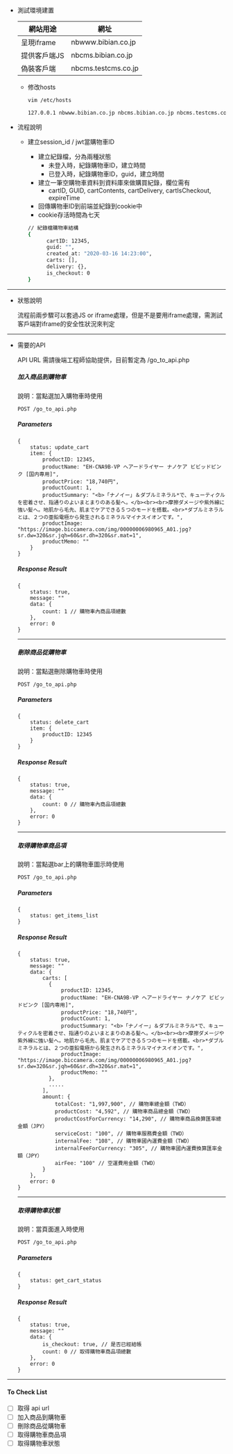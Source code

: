 + 測試環境建置

	網站用途|網址
	---|---
	呈現iframe|nbwww.bibian.co.jp
	提供客戶端JS|nbcms.bibian.co.jp
	偽裝客戶端|nbcms.testcms.co.jp
	
	+ 修改hosts

		```bash
		vim /etc/hosts
		
		127.0.0.1 nbwww.bibian.co.jp nbcms.bibian.co.jp nbcms.testcms.co.jp
		```
		
+ 流程說明

	+ 建立session_id / jwt當購物車ID
	  + 建立紀錄檔，分為兩種狀態
	      + 未登入時，紀錄購物車ID，建立時間
	      + 已登入時，紀錄購物車ID，guid，建立時間
	  + 建立一筆空購物車資料到資料庫來做購買紀錄，欄位需有
	      + cartID, GUID, cartContents, cartDelivery, cartIsCheckout, expireTime
	  + 回傳購物車ID到前端並紀錄到cookie中
	  + cookie存活時間為七天
	
	  ```bash
	  // 紀錄檔購物車結構
	  {
		    cartID: 12345,
		    guid: "",
		    created_at: "2020-03-16 14:23:00",
		    carts: [],
		    delivery: {},
		    is_checkout: 0
	  }
	  ```
---  
	  
+ 狀態說明

  流程前兩步驟可以套過JS or iframe處理，但是不是要用iframe處理，需測試客戶端對iframe的安全性狀況來判定
  
---  

+ 需要的API

    API URL 需請後端工程師協助提供，目前暫定為 /go_to_api.php

    ##### 加入商品到購物車
    
    說明：當點選加入購物車時使用
    
    ```
    POST /go_to_api.php
    ```

    ##### Parameters
        
    ```
    {
        status: update_cart
        item: {
            productID: 12345,
            productName: "EH-CNA9B-VP ヘアードライヤー ナノケア ビビッドピンク [国内専用]",
            productPrice: "18,740円",
            productCount: 1,
            productSummary: "<b>「ナノイー」＆ダブルミネラル*で、キューティクルを密着させ、指通りのよいまとまりのある髪へ。</b><br><br>摩擦ダメージや紫外線に強い髪へ。地肌から毛先、肌までケアできる５つのモードを搭載。<br>*ダブルミネラルとは、２つの亜鉛電極から発生されるミネラルマイナスイオンです。",
            productImage: "https://image.biccamera.com/img/00000006980965_A01.jpg?sr.dw=320&sr.jqh=60&sr.dh=320&sr.mat=1",
            productMemo: ""
        }
    }
    ```
    
    ##### Response Result
    
    ```
    {
        status: true,
        message: ""
        data: {
            count: 1 // 購物車內商品項總數
        },
        error: 0
    }
    ```
    
    ---

    ##### 刪除商品從購物車
    
    說明：當點選刪除購物車時使用
    
    ```
    POST /go_to_api.php
    ```
    
    ##### Parameters
    
    ```
    {
        status: delete_cart
        item: {
            productID: 12345
        }
    }
    ```
    
    ##### Response Result
    
    ```
    {
        status: true,
        message: ""
        data: {
            count: 0 // 購物車內商品項總數
        },
        error: 0
    }
    ```
    
    ---

    ##### 取得購物車商品項
    
    說明：當點選bar上的購物車圖示時使用
      
    ```
    POST /go_to_api.php
    ```
    
    ##### Parameters
    
    ```
    {
        status: get_items_list
    }
    ```
    
    ##### Response Result
    
    ```
    {
        status: true,
        message: ""
        data: {
            carts: [
              {
                  productID: 12345,
                  productName: "EH-CNA9B-VP ヘアードライヤー ナノケア ビビッドピンク [国内専用]",
                  productPrice: "18,740円",
                  productCount: 1,
                  productSummary: "<b>「ナノイー」＆ダブルミネラル*で、キューティクルを密着させ、指通りのよいまとまりのある髪へ。</b><br><br>摩擦ダメージや紫外線に強い髪へ。地肌から毛先、肌までケアできる５つのモードを搭載。<br>*ダブルミネラルとは、２つの亜鉛電極から発生されるミネラルマイナスイオンです。",
                  productImage: "https://image.biccamera.com/img/00000006980965_A01.jpg?sr.dw=320&sr.jqh=60&sr.dh=320&sr.mat=1",
                  productMemo: ""
              },
              .....
            ],
            amount: {
                totalCost: "1,997,900", // 購物車總金額（TWD）
                productCost: "4,592", // 購物車商品總金額（TWD）
                productCostForCurrency: "14,290", // 購物車商品換算匯率總金額（JPY）
                serviceCost: "100", // 購物車服務費金額（TWD）
                internalFee: "108", // 購物車國內運費金額（TWD）
                internalFeeForCurrency: "305", // 購物車國內運費換算匯率金額（JPY）
                airFee: "100" // 空運費用金額（TWD）
            }
        },
        error: 0
    }
    ```

    ---

    ##### 取得購物車狀態
    
    說明：當頁面進入時使用
    
    ```
    POST /go_to_api.php
    ```
    
    ##### Parameters
    
    ```
    {
        status: get_cart_status
    }
    ```
    
    ##### Response Result
    
    ```
    {
        status: true,
        message: ""
        data: {
            is_checkout: true, // 是否已經結帳
            count: 0 // 取得購物車商品項總數
        },
        error: 0
    }
    ```  
	  
---

#### To Check List

- [ ] 取得 api url
- [ ] 加入商品到購物車
- [ ] 刪除商品從購物車
- [ ] 取得購物車商品項
- [ ] 取得購物車狀態